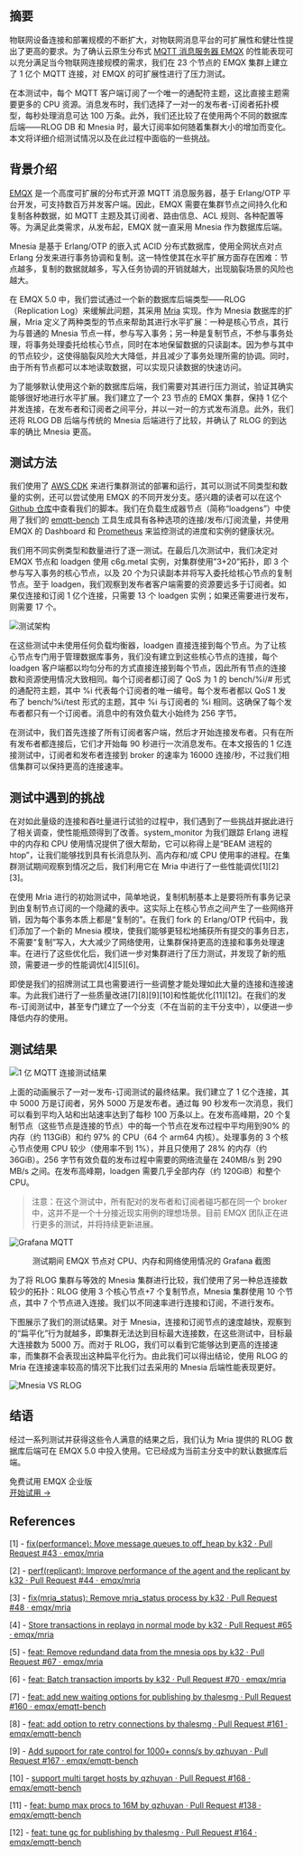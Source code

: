 ## 摘要

物联网设备连接和部署规模的不断扩大，对物联网消息平台的可扩展性和健壮性提出了更高的要求。为了确认云原生分布式 [MQTT 消息服务器 EMQX](https://www.emqx.com/zh/products/emqx) 的性能表现可以充分满足当今物联网连接规模的需求，我们在 23 个节点的 EMQX 集群上建立了 1 亿个 MQTT 连接，对 EMQX 的可扩展性进行了压力测试。

在本测试中，每个 MQTT 客户端订阅了一个唯一的通配符主题，这比直接主题需要更多的 CPU 资源。消息发布时，我们选择了一对一的发布者-订阅者拓扑模型，每秒处理消息可达 100 万条。此外，我们还比较了在使用两个不同的数据库后端——RLOG DB 和 Mnesia 时，最大订阅率如何随着集群大小的增加而变化。本文将详细介绍测试情况以及在此过程中面临的一些挑战。

## 背景介绍

[EMQX](https://github.com/emqx/emqx/) 是一个高度可扩展的分布式开源 MQTT 消息服务器，基于 Erlang/OTP 平台开发，可支持数百万并发客户端。因此，EMQX 需要在集群节点之间持久化和复制各种数据，如 MQTT 主题及其订阅者、路由信息、ACL 规则、各种配置等等。为满足此类需求，从发布起，EMQX 就一直采用 Mnesia 作为数据库后端。

Mnesia 是基于 Erlang/OTP 的嵌入式 ACID 分布式数据库，使用全网状点对点 Erlang 分发来进行事务协调和复制。这一特性使其在水平扩展方面存在困难：节点越多，复制的数据就越多，写入任务协调的开销就越大，出现脑裂场景的风险也越大。

在 EMQX 5.0 中，我们尝试通过一个新的数据库后端类型——RLOG（Replication Log）来缓解此问题，其采用 [Mria](https://github.com/emqx/mria) 实现。作为 Mnesia 数据库的扩展，Mria 定义了两种类型的节点来帮助其进行水平扩展：一种是核心节点，其行为与普通的 Mnesia 节点一样，参与写入事务；另一种是复制节点，不参与事务处理，将事务处理委托给核心节点，同时在本地保留数据的只读副本。因为参与其中的节点较少，这使得脑裂风险大大降低，并且减少了事务处理所需的协调。同时，由于所有节点都可以本地读取数据，可以实现只读数据的快速访问。

为了能够默认使用这个新的数据库后端，我们需要对其进行压力测试，验证其确实能够很好地进行水平扩展。我们建立了一个 23 节点的 EMQX 集群，保持 1 亿个并发连接，在发布者和订阅者之间平分，并以一对一的方式发布消息。此外，我们还将 RLOG DB 后端与传统的 Mnesia 后端进行了比较，并确认了 RLOG  的到达率的确比 Mnesia 更高。

## 测试方法

我们使用了 [AWS CDK](https://aws.amazon.com/cdk/) 来进行集群测试的部署和运行，其可以测试不同类型和数量的实例，还可以尝试使用 EMQX 的不同开发分支。感兴趣的读者可以在这个 [Github 仓库](https://github.com/emqx/cdk-emqx-cluster)中查看我们的脚本。我们在负载生成器节点（简称“loadgens”）中使用了我们的 [emqtt-bench](https://github.com/emqx/emqtt-bench/) 工具生成具有各种选项的连接/发布/订阅流量，并使用 EMQX 的 Dashboard 和 [Prometheus](https://prometheus.io/) 来监控测试的进度和实例的健康状况。

我们用不同实例类型和数量进行了逐一测试。在最后几次测试中，我们决定对 EMQX 节点和 loadgen 使用 c6g.metal 实例，对集群使用”3+20”拓扑，即 3 个参与写入事务的核心节点，以及 20 个为只读副本并将写入委托给核心节点的复制节点。至于 loadgen，我们观察到发布者客户端需要的资源要远多于订阅者。如果仅连接和订阅 1 亿个连接，只需要 13 个 loadgen 实例；如果还需要进行发布，则需要 17 个。

![测试架构](https://assets.emqx.com/images/5cfb8fd167a3e2071d328ec57a208f82.png)

在这些测试中未使用任何负载均衡器，loadgen 直接连接到每个节点。为了让核心节点专门用于管理数据库事务，我们没有建立到这些核心节点的连接，每个 loadgen 客户端都以均匀分布的方式直接连接到每个节点，因此所有节点的连接数和资源使用情况大致相同。每个订阅者都订阅了 QoS 为 1 的 bench/%i/# 形式的通配符主题，其中 %i 代表每个订阅者的唯一编号。每个发布者都以 QoS 1 发布了 bench/%i/test 形式的主题，其中 %i 与订阅者的 %i 相同。这确保了每个发布者都只有一个订阅者。消息中的有效负载大小始终为 256 字节。

在测试中，我们首先连接了所有订阅者客户端，然后才开始连接发布者。只有在所有发布者都连接后，它们才开始每 90 秒进行一次消息发布。在本文报告的 1 亿连接测试中，订阅者和发布者连接到 broker 的速率为 16000 连接/秒，不过我们相信集群可以保持更高的连接速率。

## 测试中遇到的挑战

在对如此量级的连接和吞吐量进行试验的过程中，我们遇到了一些挑战并据此进行了相关调查，使性能瓶颈得到了改善。system_monitor 为我们跟踪 Erlang 进程中的内存和 CPU 使用情况提供了很大帮助，它可以称得上是“BEAM 进程的 htop”，让我们能够找到具有长消息队列、高内存和/或 CPU 使用率的进程。在集群测试期间观察到情况之后，我们利用它在 Mria 中进行了一些性能调优[1][2][3]。

在使用 Mria 进行的初始测试中，简单地说，复制机制基本上是要将所有事务记录到由复制节点订阅的一个隐藏的表中。这实际上在核心节点之间产生了一些网络开销，因为每个事务本质上都是“复制的”。在我们 fork 的 Erlang/OTP 代码中，我们添加了一个新的 Mnesia 模块，使我们能够更轻松地捕获所有提交的事务日志，不需要“复制”写入，大大减少了网络使用，让集群保持更高的连接和事务处理速率。在进行了这些优化后，我们进一步对集群进行了压力测试，并发现了新的瓶颈，需要进一步的性能调优[4][5][6]。

即使是我们的招牌测试工具也需要进行一些调整才能处理如此大量的连接和连接速率。为此我们进行了一些质量改进[7][8][9][10]和性能优化[11][12]。在我们的发布-订阅测试中，甚至专门建立了一个分支（不在当前的主干分支中），以便进一步降低内存的使用。

## 测试结果 

![1 亿 MQTT 连接测试结果](https://assets.emqx.com/images/192e315f8330a123407a2626e7a4b4de.gif)

上面的动画展示了一对一发布-订阅测试的最终结果。我们建立了 1 亿个连接，其中 5000 万是订阅者，另外 5000 万是发布者。通过每 90 秒发布一次消息，我们可以看到平均入站和出站速率达到了每秒 100 万条以上。在发布高峰期，20 个复制节点（这些节点是连接的节点）中的每一个节点在发布过程中平均用到90% 的内存（约 113GiB）和约 97% 的 CPU（64 个 arm64 内核）。处理事务的 3 个核心节点使用 CPU 较少（使用率不到 1%），并且只使用了 28% 的内存（约 36GiB）。256 字节有效负载的发布过程中需要的网络流量在 240MB/s 到 290 MB/s 之间。在发布高峰期，loadgen 需要几乎全部内存（约 120GiB）和整个 CPU。

> 注意：在这个测试中，所有配对的发布者和订阅者碰巧都在同一个 broker 中，这并不是一个十分接近现实用例的理想场景。目前 EMQX 团队正在进行更多的测试，并将持续更新进展。

![Grafana MQTT](https://assets.emqx.com/images/1fb1e95e0e880ad47e7be20a1fc0a091.png)

<center>测试期间 EMQX 节点对 CPU、内存和网络使用情况的 Grafana 截图</center>

为了将 RLOG 集群与等效的 Mnesia 集群进行比较，我们使用了另一种总连接数较少的拓扑：RLOG 使用 3 个核心节点+7 个复制节点，Mnesia 集群使用 10 个节点，其中 7 个节点进入连接。我们以不同速率进行连接和订阅，不进行发布。

下图展示了我们的测试结果。对于 Mnesia，连接和订阅节点的速度越快，观察到的“扁平化”行为就越多，即集群无法达到目标最大连接数，在这些测试中，目标最大连接数为 5000 万。而对于 RLOG，我们可以看到它能够达到更高的连接速率，而集群不会表现出这种扁平化行为。由此我们可以得出结论，使用 RLOG 的 Mria 在连接速率较高的情况下比我们过去采用的 Mnesia 后端性能表现更好。

![Mnesia VS RLOG](https://assets.emqx.com/images/9ba19bffa263d74febad5e38c5ecf17a.png)

## 结语

经过一系列测试并获得这些令人满意的结果之后，我们认为 Mria 提供的 RLOG 数据库后端可在 EMQX 5.0 中投入使用。它已经成为当前主分支中的默认数据库后端。

<section class="promotion">
    <div>
        免费试用 EMQX 企业版
    </div>
    <a href="https://www.emqx.com/zh/try?product=enterprise" class="button is-gradient px-5">开始试用 →</a>
</section>


## References

[1] - [fix(performance): Move message queues to off_heap by k32 · Pull Request #43 · emqx/mria](https://github.com/emqx/mria/pull/43)

[2] - [perf(replicant): Improve performance of the agent and the replicant by k32 · Pull Request #44 · emqx/mria](https://github.com/emqx/mria/pull/44)

[3] - [fix(mria_status): Remove mria_status process by k32 · Pull Request #48 · emqx/mria](https://github.com/emqx/mria/pull/48)

[4] - [Store transactions in replayq in normal mode by k32 · Pull Request #65 · emqx/mria](https://github.com/emqx/mria/pull/65)

[5] - [feat: Remove redundand data from the mnesia ops by k32 · Pull Request #67 · emqx/mria](https://github.com/emqx/mria/pull/67)

[6] - [feat: Batch transaction imports by k32 · Pull Request #70 · emqx/mria](https://github.com/emqx/mria/pull/70)

[7] - [feat: add new waiting options for publishing by thalesmg · Pull Request #160 · emqx/emqtt-bench](https://github.com/emqx/emqtt-bench/pull/160)

[8] - [feat: add option to retry connections by thalesmg · Pull Request #161 · emqx/emqtt-bench](https://github.com/emqx/emqtt-bench/pull/161)

[9] - [Add support for rate control for 1000+ conns/s by qzhuyan · Pull Request #167 · emqx/emqtt-bench](https://github.com/emqx/emqtt-bench/pull/167)

[10] - [support multi target hosts by qzhuyan · Pull Request #168 · emqx/emqtt-bench](https://github.com/emqx/emqtt-bench/pull/168)

[11] - [feat: bump max procs to 16M by qzhuyan · Pull Request #138 · emqx/emqtt-bench](https://github.com/emqx/emqtt-bench/pull/138)

[12] - [feat: tune gc for publishing by thalesmg · Pull Request #164 · emqx/emqtt-bench](https://github.com/emqx/emqtt-bench/pull/164)

